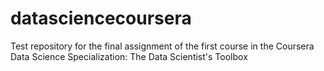 # datasciencecoursera
Test repository for the final assignment of the first course in the Coursera Data Science Specialization: The Data Scientist's Toolbox
